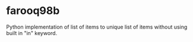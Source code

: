 # farooq98b
Python implementation of list of items to unique list of items without using built in "in" keyword.
